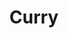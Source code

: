 ---
layout: item
title: Curry
item-id: 2011
datatable: true
id: 2011
name: "Curry"
members: true
lowalch: 8
highalch: 12
examine: "It's a spicy hot curry."
monsters:
  - id: 272
    name: "Iron dragon"
    members: true
    combat_level: 189
    wiki_url: "https://oldschool.runescape.wiki/w/Iron_dragon#Normal"
    drops:
      - quantity: "1"
        rarity: 0.0234375
    image: "https://oldschool.runescape.wiki/images/thumb/4/41/Iron_dragon.png/280px-Iron_dragon.png?5b7f9"
  - id: 2918
    name: "Brutal green dragon"
    members: true
    combat_level: 227
    wiki_url: "https://oldschool.runescape.wiki/w/Brutal_green_dragon"
    drops:
      - quantity: "1-2"
        rarity: 0.015625
    image: "https://oldschool.runescape.wiki/images/thumb/e/e9/Brutal_green_dragon.png/290px-Brutal_green_dragon.png?24f54"
  - id: 7254
    name: "Iron dragon"
    members: true
    combat_level: 215
    wiki_url: "https://oldschool.runescape.wiki/w/Iron_dragon#Catacombs_of_Kourend"
    drops:
      - quantity: "1"
        rarity: 0.0234375
    image: "https://oldschool.runescape.wiki/images/thumb/4/41/Iron_dragon.png/280px-Iron_dragon.png?5b7f9"
  - id: 7255
    name: "Steel dragon"
    members: true
    combat_level: 274
    wiki_url: "https://oldschool.runescape.wiki/w/Steel_dragon#Catacombs_of_Kourend"
    drops:
      - quantity: "1"
        rarity: 0.0078125
      - quantity: "2"
        rarity: 0.0078125
    image: "https://oldschool.runescape.wiki/images/thumb/0/0b/Steel_dragon.png/280px-Steel_dragon.png?dd42e"
  - id: 7273
    name: "Brutal blue dragon"
    members: true
    combat_level: 271
    wiki_url: "https://oldschool.runescape.wiki/w/Brutal_blue_dragon"
    drops:
      - quantity: "2"
        rarity: 0.0625
    image: "https://oldschool.runescape.wiki/images/thumb/0/01/Brutal_blue_dragon.png/290px-Brutal_blue_dragon.png?24f54"
  - id: 7274
    name: "Brutal red dragon"
    members: true
    combat_level: 289
    wiki_url: "https://oldschool.runescape.wiki/w/Brutal_red_dragon"
    drops:
      - quantity: "3"
        rarity: 0.0625
    image: "https://oldschool.runescape.wiki/images/thumb/0/0d/Brutal_red_dragon.png/290px-Brutal_red_dragon.png?24f54"
---